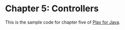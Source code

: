Chapter 5: Controllers
====================================

This is the sample code for chapter five of [Play for Java](http://bit.ly/playjava).
